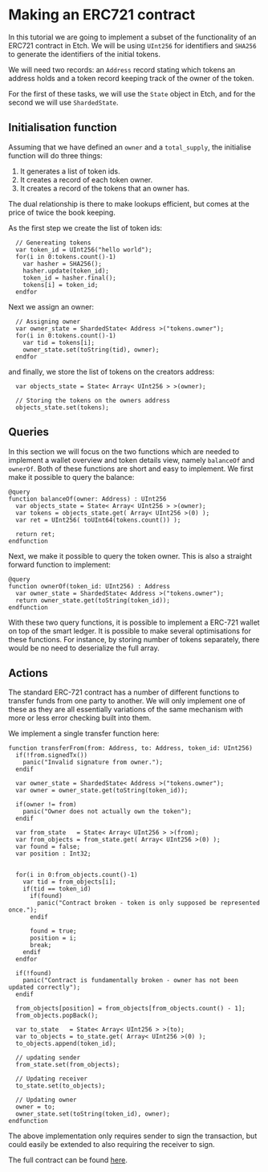 # Making an ERC721 contract
In this tutorial we are going to implement a subset of the functionality of 
an ERC721 contract in Etch. We will be using `UInt256` for identifiers and
`SHA256` to generate the identifiers of the initial tokens. 

We will need two
records: an `Address` record stating which tokens an address holds and a token 
record keeping track of the owner of the token. 

For the first of these tasks, we will
use the `State` object in Etch, and for the second we will use `ShardedState`.


## Initialisation function
Assuming that we have defined an `owner` and a `total_supply`, the initialise function 
will do three things: 

1. It generates a list of token ids. 
2. It creates a record of each token owner.
3. It creates a record of the tokens that an owner has. 

The dual relationship is there to make lookups efficient, but comes at the price of twice the book keeping.

As the first step we create the list of token ids:
```
  // Genereating tokens
  var token_id = UInt256("hello world");
  for(i in 0:tokens.count()-1)
    var hasher = SHA256();
    hasher.update(token_id);
    token_id = hasher.final();
    tokens[i] = token_id;
  endfor
```

Next we assign an owner:
```
  // Assigning owner
  var owner_state = ShardedState< Address >("tokens.owner");
  for(i in 0:tokens.count()-1)
    var tid = tokens[i];
    owner_state.set(toString(tid), owner);
  endfor
```
and finally, we store the list of tokens on the creators address:
```
  var objects_state = State< Array< UInt256 > >(owner);

  // Storing the tokens on the owners address
  objects_state.set(tokens);
```

## Queries
In this section we will focus on the two functions which are needed to implement a wallet overview and token details view, namely `balanceOf` and `ownerOf`. Both of these functions are short and easy to implement. We first make it possible to query the balance:
```
@query
function balanceOf(owner: Address) : UInt256
  var objects_state = State< Array< UInt256 > >(owner);
  var tokens = objects_state.get( Array< UInt256 >(0) );
  var ret = UInt256( toUInt64(tokens.count()) );

  return ret;
endfunction
```
Next, we make it possible to query the token owner. This is also a straight forward function to implement:
```
@query
function ownerOf(token_id: UInt256) : Address
  var owner_state = ShardedState< Address >("tokens.owner");
  return owner_state.get(toString(token_id)); 
endfunction
```
With these two query functions, it is possible to implement a ERC-721 wallet on top of the smart ledger. It is possible to make several optimisations for these functions. For instance, by storing number of tokens separately, there would be no need to deserialize the full array.

## Actions
The standard ERC-721 contract has a number of different functions to transfer funds from one party to another. We will only implement one of these as they are all essentially variations of the same mechanism with more or less error checking built into them. 

We implement a single transfer function here:
```
function transferFrom(from: Address, to: Address, token_id: UInt256)
  if(!from.signedTx()) 
    panic("Invalid signature from owner.");
  endif

  var owner_state = ShardedState< Address >("tokens.owner");
  var owner = owner_state.get(toString(token_id));

  if(owner != from)
    panic("Owner does not actually own the token");
  endif

  var from_state   = State< Array< UInt256 > >(from);
  var from_objects = from_state.get( Array< UInt256 >(0) );
  var found = false;
  var position : Int32;


  for(i in 0:from_objects.count()-1)
    var tid = from_objects[i];
    if(tid == token_id)
      if(found)
        panic("Contract broken - token is only supposed be represented once.");
      endif

      found = true;
      position = i;
      break;
    endif
  endfor

  if(!found)
    panic("Contract is fundamentally broken - owner has not been updated correctly");
  endif

  from_objects[position] = from_objects[from_objects.count() - 1];
  from_objects.popBack();

  var to_state   = State< Array< UInt256 > >(to);
  var to_objects = to_state.get( Array< UInt256 >(0) );
  to_objects.append(token_id);

  // updating sender
  from_state.set(from_objects);

  // Updating receiver
  to_state.set(to_objects);

  // Updating owner
  owner = to;
  owner_state.set(toString(token_id), owner);
endfunction
```
The above implementation only requires sender to sign the transaction, but could easily be extended to also requiring the receiver to sign. 

The full contract can be found <a href="https://github.com/fetchai/etch-examples/blob/master/03_erc721/contract.etch" target=_blank>here</a>.

<br/>